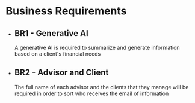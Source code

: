 # Business Requirements

- ## **BR1** - Generative AI
  A generative AI is required to summarize and generate information based on a client's financial needs
  
- ## **BR2** - Advisor and Client
  The full name of each advisor and the clients that they manage will be required in order to sort who
  receives the email of information

  
